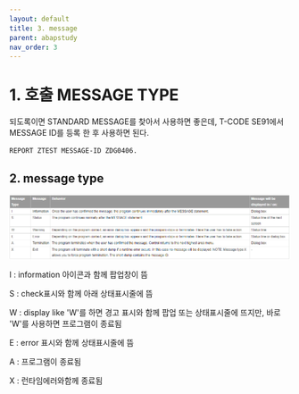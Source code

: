 ```yaml
---
layout: default
title: 3. message
parent: abapstudy
nav_order: 3
---
```

# 1. 호출 MESSAGE TYPE
되도록이면 STANDARD MESSAGE를 찾아서 사용하면 좋은데,
T-CODE SE91에서 MESSAGE ID를 등록 한 후 사용하면 된다.

```abap
REPORT ZTEST MESSAGE-ID ZDG0406.
```
## 2. message type
           
![Untitled](./abapstudy_img/abapstudy_4.png)

I : information 아이콘과 함께 팝업창이 뜸

S : check표시와 함께 아래 상태표시줄에 뜸

W :  display like 'W'를 하면 경고 표시와 함께 팝업 또는 상태표시줄에 뜨지만, 바로 'W'를 사용하면 프로그램이 종료됨

E :  error 표시와 함께 상태표시줄에 뜸

A : 프로그램이 종료됨

X : 런타임에러와함께 종료됨
